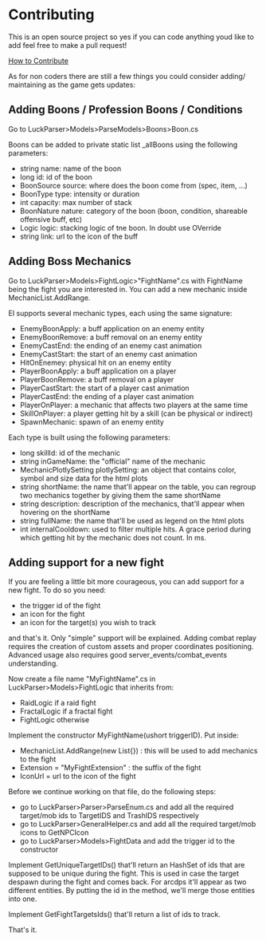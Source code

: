 # Contributing

This is an open source project so yes if you can code anything youd like to add feel free to make a pull request!

[How to Contribute](https://akrabat.com/the-beginners-guide-to-contributing-to-a-github-project/)

As for non coders there are still a few things you could consider adding/ maintaining as the game gets updates:

## Adding Boons / Profession Boons / Conditions

Go to LuckParser>Models>ParseModels>Boons>Boon.cs

Boons can be added to private static list _allBoons using the following parameters:
- string name: name of the boon
- long id: id of the boon
- BoonSource source: where does the boon come from (spec, item, ...)
- BoonType type: intensity or duration
- int capacity: max number of stack
- BoonNature nature: category of the boon (boon, condition, shareable offensive buff, etc)
- Logic logic: stacking logic of tne boon. In doubt use OVerride
- string link: url to the icon of the buff

## Adding Boss Mechanics

Go to LuckParser>Models>FightLogic>"FightName".cs with FightName being the fight you are interested in.
You can add a new mechanic inside MechanicList.AddRange.

EI supports several mechanic types, each using the same signature:
- EnemyBoonApply: a buff application on an enemy entity
- EnemyBoonRemove: a buff removal on an enemy entity
- EnemyCastEnd: the ending of an enemy cast animation
- EnemyCastStart: the start of an enemy cast animation
- HitOnEnemey: physical hit on an enemy entity
- PlayerBoonApply: a buff application on a player
- PlayerBoonRemove: a buff removal on a player
- PlayerCastStart: the start of a player cast animation
- PlayerCastEnd: the ending of a player cast animation
- PlayerOnPlayer: a mechanic that affects two players at the same time
- SkillOnPlayer: a player getting hit by a skill (can be physical or indirect)
- SpawnMechanic: spawn of an enemy entity

Each type is built using the following parameters:
- long skillId: id of the mechanic
- string inGameName: the "official" name of the mechanic
- MechanicPlotlySetting plotlySetting: an object that contains color, symbol and size data for the html plots
- string shortName: the name that'll appear on the table, you can regroup two mechanics together by giving them the same shortName
- string description: description of the mechanics, that'll appear when hovering on the shortName
- string fullName: the name that'll be used as legend on the html plots
- int internalCooldown: used to filter multiple hits. A grace period during which getting hit by the mechanic does not count. In ms.

## Adding support for a new fight

If you are feeling a little bit more courageous, you can add support for a new fight. To do so you need:
- the trigger id of the fight
- an icon for the fight
- an icon for the target(s) you wish to track

and that's it. Only "simple" support will be explained. Adding combat replay requires the creation of custom assets and proper coordinates positioning. Advanced usage also requires good server_events/combat_events understanding.

Now create a file name "MyFightName".cs in LuckParser>Models>FightLogic that inherits from:
- RaidLogic if a raid fight
- FractalLogic if a fractal fight
- FightLogic otherwise

Implement the constructor MyFightName(ushort triggerID). Put inside:
- MechanicList.AddRange(new List<Mechanic>{}) : this will be used to add mechanics to the fight
- Extension = "MyFightExtension" : the suffix of the fight
- IconUrl = url to the icon of the fight

Before we continue working on that file, do the following steps:
- go to LuckParser>Parser>ParseEnum.cs and add all the required target/mob ids to TargetIDS and TrashIDS respectively
- go to LuckParser>GeneralHelper.cs and add all the required target/mob icons to GetNPCIcon
- go to LuckParser>Models>FightData and add the trigger id to the constructor

Implement GetUniqueTargetIDs() that'll return an HashSet of ids that are supposed to be unique during the fight. This is used in case the target despawn during the fight and comes back. For arcdps it'll appear as two different entities. By putting the id in the method, we'll merge those entities into one.

Implement GetFightTargetsIds() that'll return a list of ids to track.

That's it.
